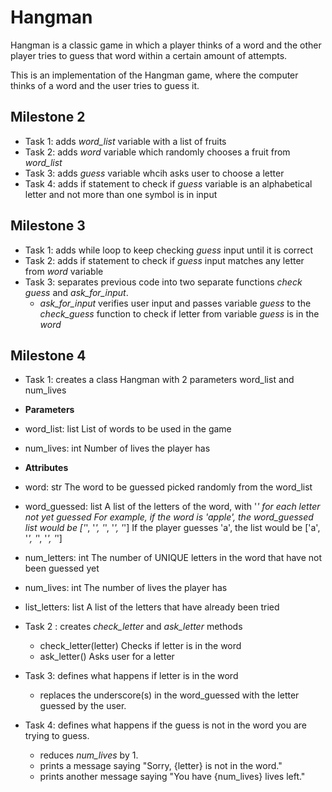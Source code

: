 # Hangman
Hangman is a classic game in which a player thinks of a word and the other player tries to guess that word within a certain amount of attempts.

This is an implementation of the Hangman game, where the computer thinks of a word and the user tries to guess it. 

## Milestone 2

* Task 1: adds *word_list* variable with a list of fruits
* Task 2: adds *word* variable which randomly chooses a fruit from *word_list*
* Task 3: adds *guess* variable whcih asks user to choose a letter
* Task 4: adds if statement to check if *guess* variable is an alphabetical letter and not more than one symbol is in input 

## Milestone 3

* Task 1: adds while loop to keep checking *guess* input until it is correct
* Task 2: adds if statement to check if *guess* input matches any letter from *word* variable
* Task 3: separates previous code into two separate functions *check guess* and *ask_for_input*.
  * *ask_for_input* verifies user input and passes variable *guess* to the *check_guess* function to check if letter from variable *guess* is in the *word*

## Milestone 4

* Task 1: creates a class Hangman with 2 parameters word_list and num_lives
 * **Parameters**
  * word_list: list
        List of words to be used in the game
  * num_lives: int
        Number of lives the player has
 * **Attributes**
  * word: str
        The word to be guessed picked randomly from the word_list
  * word_guessed: list
        A list of the letters of the word, with '_' for each letter not yet guessed
        For example, if the word is 'apple', the word_guessed list would be ['_', '_', '_', '_', '_']
        If the player guesses 'a', the list would be ['a', '_', '_', '_', '_']
  * num_letters: int
        The number of UNIQUE letters in the word that have not been guessed yet
  * num_lives: int
        The number of lives the player has
  * list_letters: list
        A list of the letters that have already been tried
        
* Task 2 : creates *check_letter* and *ask_letter* methods
  * check_letter(letter)
        Checks if letter is in the word
  * ask_letter()
        Asks user for a letter
        
* Task 3: defines what happens if letter is in the word
  * replaces the underscore(s) in the word_guessed with the letter guessed by the user.

* Task 4: defines what happens if the guess is not in the word you are trying to guess.
  * reduces *num_lives* by 1.
  * prints a message saying "Sorry, {letter} is not in the word."
  * prints another message saying "You have {num_lives} lives left."



